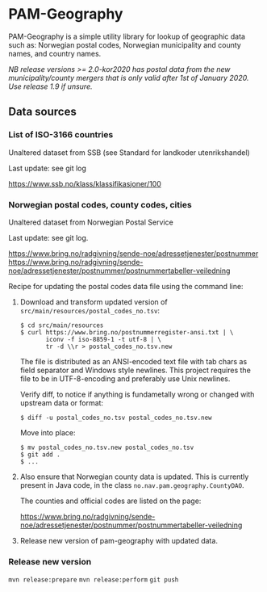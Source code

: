 # PAM-Geography

PAM-Geography is a simple utility library for lookup of geographic data such as:
Norwegian postal codes, Norwegian municipality and county names, and country
names.

*NB release versions >= 2.0-kor2020 has postal data from the new municipality/county
mergers that is only valid after 1st of January 2020. Use release 1.9 if
unsure.*

## Data sources
### List of ISO-3166 countries

Unaltered dataset from SSB (see Standard for landkoder utenrikshandel)

Last update: see git log

https://www.ssb.no/klass/klassifikasjoner/100


### Norwegian postal codes, county  codes, cities

Unaltered dataset from Norwegian Postal Service

Last update: see git log.

https://www.bring.no/radgivning/sende-noe/adressetjenester/postnummer
https://www.bring.no/radgivning/sende-noe/adressetjenester/postnummer/postnummertabeller-veiledning

Recipe for updating the postal codes data file using the command line:

1.  Download and transform updated version of `src/main/resources/postal_codes_no.tsv`:

        $ cd src/main/resources
        $ curl https://www.bring.no/postnummerregister-ansi.txt | \
               iconv -f iso-8859-1 -t utf-8 | \
               tr -d \\r > postal_codes_no.tsv.new

    The file is distributed as an ANSI-encoded text file with tab chars as field
    separator and Windows style newlines. This project requires the file to be
    in UTF-8-encoding and preferably use Unix newlines.
        
    Verify diff, to notice if anything is fundametally wrong or changed with
    upstream data or format:

        $ diff -u postal_codes_no.tsv postal_codes_no.tsv.new
        
    Move into place:
    
        $ mv postal_codes_no.tsv.new postal_codes_no.tsv
        $ git add .
        $ ...
        
2.  Also ensure that Norwegian county data is updated. This is currently present
    in Java code, in the class `no.nav.pam.geography.CountyDAO`.
    
    The counties and official codes are listed on the page:

    https://www.bring.no/radgivning/sende-noe/adressetjenester/postnummer/postnummertabeller-veiledning

3.  Release new version of pam-geography with updated data.

### Release new version
`mvn release:prepare`
`mvn release:perform`
`git push`
